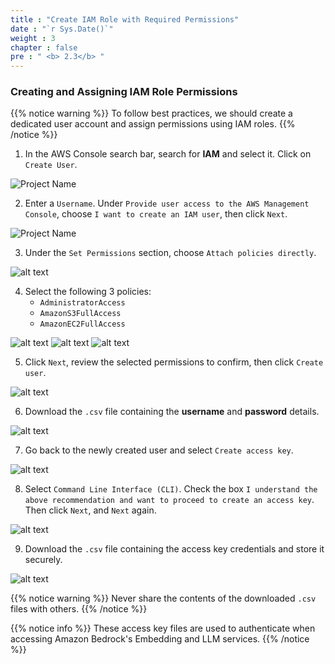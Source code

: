 ```yaml
---
title : "Create IAM Role with Required Permissions"
date : "`r Sys.Date()`"
weight : 3
chapter : false
pre : " <b> 2.3</b> "
---
```


### Creating and Assigning IAM Role Permissions

{{% notice warning %}}
To follow best practices, we should create a dedicated user account and assign permissions using IAM roles.
{{% /notice %}}

1. In the AWS Console search bar, search for **IAM** and select it. Click on `Create User`.

![Project Name](/images/2.prerequisite/2.13.png)

2. Enter a `Username`. Under `Provide user access to the AWS Management Console`, choose `I want to create an IAM user`, then click `Next`.

![Project Name](/images/2.prerequisite/2.14.png)

3. Under the `Set Permissions` section, choose `Attach policies directly`.

![alt text](/images/2.prerequisite/2.15.png)

4. Select the following 3 policies:
   - `AdministratorAccess`
   - `AmazonS3FullAccess`
   - `AmazonEC2FullAccess`

![alt text](/images/2.prerequisite/2.16.png)
![alt text](/images/2.prerequisite/2.17.png)
![alt text](/images/2.prerequisite/2.18.png)

5. Click `Next`, review the selected permissions to confirm, then click `Create user`.

![alt text](/images/2.prerequisite/2.19.png)

6. Download the `.csv` file containing the **username** and **password** details.

![alt text](/images/2.prerequisite/2.20.png)

7. Go back to the newly created user and select `Create access key`.

![alt text](/images/2.prerequisite/2.21.png)

8. Select `Command Line Interface (CLI)`. Check the box `I understand the above recommendation and want to proceed to create an access key`. Then click `Next`, and `Next` again.

![alt text](/images/2.prerequisite/2.22.png)

9. Download the `.csv` file containing the access key credentials and store it securely.

![alt text](/images/2.prerequisite/2.23.png)

{{% notice warning %}}
Never share the contents of the downloaded `.csv` files with others.
{{% /notice %}}

{{% notice info %}}
These access key files are used to authenticate when accessing Amazon Bedrock's Embedding and LLM services.
{{% /notice %}}
